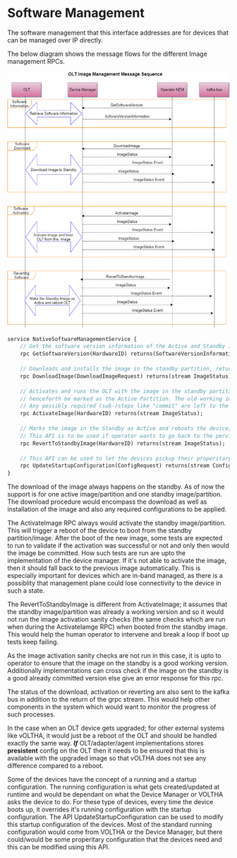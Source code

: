 # Software Management

The software management that this interface addresses are for devices that can be managed over IP directly.

The below diagram shows the message flows for the different Image management RPCs.

![Image Management Message Sequences](images/device_image_management.png "Image Management Message Sequences")

``` protobuf
service NativeSoftwareManagementService {
    // Get the software version information of the Active and Standby images
    rpc GetSoftwareVersion(HardwareID) returns(SoftwareVersionInformation);

    // Downloads and installs the image in the standby partition, returns the status/progress of the Install
    rpc DownloadImage(DownloadImageRequest) returns(stream ImageStatus);

    // Activates and runs the OLT with the image in the standby partition. If things are fine this image will
    // henceforth be marked as the Active Partition. The old working image would remain on the Standby partition.
    // Any possibly required (sub-)steps like "commit" are left to the "Device Manager"
    rpc ActivateImage(HardwareID) returns(stream ImageStatus);

    // Marks the image in the Standby as Active and reboots the device, so that it boots from that image which was in the standby.
    // This API is to be used if operator wants to go back to the pervious software
    rpc RevertToStandbyImage(HardwareID) returns(stream ImageStatus);

    // This API can be used to let the devices pickup their properitary configuration which they need at startup.
    rpc UpdateStartupConfiguration(ConfigRequest) returns(stream ConfigResponse);
}
```
The download of the image always happens on the standby. As of now the support is for one active image/partition and one standby image/partition. The download procedure would encompass the download as well as installation of the image and also any required configurations to be applied.

The ActivateImage RPC always would activate the standby image/partition. This will trigger a reboot of the device to boot from the standby partition/image. After the boot of the new image, some tests are expected to run to validate if the activation was successful or not and only then would the image be committed. How such tests are run are upto the implementation of the device manager. If it's not able to activate the image, then it should fall back to the previous image automatically. This is especially important for devices which are in-band managed, as there is a possiblity that management plane could lose connectivity to the device in such a state.

The RevertToStandbyImage is different from ActivateImage; it assumes that the standby image/partition was already a working version and so it would not run the image activation sanity checks (the same checks which are run when during the ActivateIamge RPC) when booted from the standby image. This would help the human operator to intervene and break a loop if boot up tests keep failing.

As the image activation sanity checks are not run in this case, it is upto to operator to ensure that the image on the standby is a good working version. Additionally implementations can cross check if the image on the standby is a good already committed version else give an error response for this rpc.

The status of the download, activation or reverting are also sent to the kafka bus in addition to the return of the grpc stream. This would help other components in the system which would want to monitor the progress of such processes.

In the case when an OLT device gets upgraded; for other external systems like vOLTHA, it would just be a reboot of the OLT and should be handled exactly the same way. ***If*** OLT/adapter/agent implementations stores **presistent** config on the OLT then it needs to be ensured that this is available with the upgraded image so that vOLTHA does not see any difference compared to a reboot.

Some of the devices have the concept of a running and a startup configuration. The running configuration is what gets created/updated at runtime and would be dependant on what the Device Manager or VOLTHA asks the device to do. For these type of devices, every time the device boots up, it overrides it's running configuration with the startup configuration.
The API UpdateStartupConfiguration can be used to modify this startup configuration of the devices. Most of the standard running configuration would come from VOLTHA or the Device Manager, but there could/would be some properitary configuration that the devices need and this can be modified using this API.
